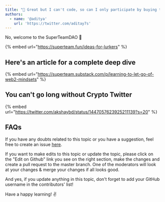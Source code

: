 ```yaml
---
title: "💎 Great but I can't code, so can I only participate by buying tokens?"
authors:
  - name: '@aditya'
    url: 'https://twitter.com/aditay7s'
---
```


No, welcome to the SuperTeamDAO 🙂

{% embed url="https://superteam.fun/ideas-for-lurkers" %}

## Here's an article for a complete deep dive

{% embed url="https://superteam.substack.com/p/learning-to-let-go-of-web2-mindsets" %}

## You can't go long without Crypto Twitter

{% embed url="https://twitter.com/akshaybd/status/1447057623925211139?s=20" %}

## FAQs

If you have any doubts related to this topic or you have a suggestion, feel free to create an issue [here](https://github.com/SuperteamDAO/ground-zero/issues).

If you want to make edits to this topic or update the topic, please click on the "Edit on Github" link you see on the right section, make the changes and create a pull request to the master branch. One of the moderators will look at your changes & merge your changes if all looks good.

And yes, if you update anything in this topic, don't forget to add your GitHub username in the contributors' list!

Have a happy learning! ✌️
